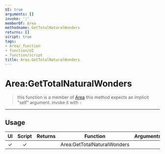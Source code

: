 ```yaml
---
UI: true
arguments: []
invoke: ':'
memberOf: Area
methodname: GetTotalNaturalWonders
returns: []
script: true
tags:
- Area/_function
- function/UI
- function/script
title: Area.GetTotalNaturalWonders
---
```

# Area:GetTotalNaturalWonders
> this function is a member of [Area](civ-6/lua/Area.md)
> this method expects an implicit "self" argument. invoke it with `:`
-----
## Usage
|  UI | Script | Returns | Function | Arguments |
|:---:|:------:|-------:|:--------:|:---------|
|✓|✓||Area:GetTotalNaturalWonders||
